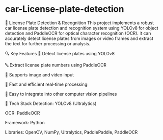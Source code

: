 # car-License-plate-detection
🚗 License Plate Detection & Recognition
This project implements a robust car license plate detection and recognition system using YOLOv8 for object detection and PaddleOCR for optical character recognition (OCR). It can accurately detect license plates from images or video frames and extract the text for further processing or analysis.

🔍 Key Features
📸 Detect license plates using YOLOv8

🔤 Extract license plate numbers using PaddleOCR

🎥 Supports image and video input

💨 Fast and efficient real-time processing

📁 Easy to integrate into other computer vision pipelines

🧰 Tech Stack
Detection: YOLOv8 (Ultralytics)

OCR: PaddleOCR

Framework: Python

Libraries: OpenCV, NumPy, Ultralytics, PaddlePaddle, PaddleOCR
